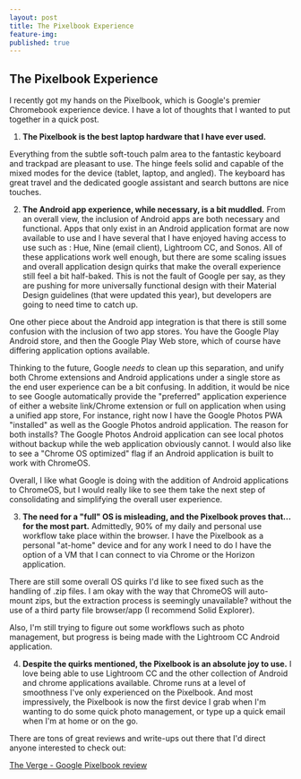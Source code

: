 ```yaml
---
layout: post
title: The Pixelbook Experience
feature-img: 
published: true
---
```

## The Pixelbook Experience

I recently got my hands on the Pixelbook, which is Google's premier Chromebook experience device. I have a lot of thoughts that I wanted to put together in a quick post. 

1) **The Pixelbook is the best laptop hardware that I have ever used.** 

Everything from the subtle soft-touch palm area to the fantastic keyboard and trackpad are pleasant to use. The hinge feels solid and capable of the mixed modes for the device (tablet, laptop, and angled). The keyboard has great travel and the dedicated google assistant and search buttons are nice touches. 

2) **The Android app experience, while necessary, is a bit muddled.** From an overall view, the inclusion of Android apps are both necessary and functional. Apps that only exist in an Android application format are now available to use and I have several that I have enjoyed having access to use such as : Hue, Nine (email client), Lightroom CC, and Sonos. All of these applications work well enough, but there are some scaling issues and overall application design quirks that make the overall experience still feel a bit half-baked. This is not the fault of Google per say, as they are pushing for more universally functional design with their Material Design guidelines (that were updated this year), but developers are going to need time to catch up.

One other piece about the Android app integration is that there is still some confusion with the inclusion of two app stores. You have the Google Play Android store, and then the Google Play Web store, which of course have differing application options available. 

Thinking to the future, Google *needs* to clean up this separation, and unify both Chrome extensions and Android applications under a single store as the end user experience can be a bit confusing. In addition, it would be nice to see Google automatically provide the "preferred" application experience of either a website link/Chrome extension or full on application when using a unified app store, For instance, right now I have the Google Photos PWA "installed" as well as the Google Photos android application. The reason for both installs? The Google Photos Android application can see local photos without backup while the web application obviously cannot. I would also like to see a "Chrome OS optimized" flag if an Android application is built to work with ChromeOS. 

Overall, I like what Google is doing with the addition of Android applications to ChromeOS, but I would really like to see them take the next step of consolidating and simplifying the overall user experience. 

3) **The need for a "full" OS is misleading, and the Pixelbook proves that... for the most part.** Admittedly, 90% of my daily and personal use workflow take place within the browser. I have the Pixelbook as a personal "at-home" device and for any work I need to do I have the option of a VM that I can connect to via Chrome or the Horizon application. 

There are still some overall OS quirks I'd like to see fixed such as the handling of .zip files. I am okay with the way that ChromeOS will auto-mount zips, but the extraction process is seemingly unavailable? without the use of a third party file browser/app (I recommend Solid Explorer). 

Also, I'm still trying to figure out some workflows such as photo management, but progress is being made with the Lightroom CC Android application. 

4) **Despite the quirks mentioned, the Pixelbook is an absolute joy to use.** I love being able to use Lightroom CC and the other collection of Android and chrome applications available. Chrome runs at a level of smoothness I've only experienced on the Pixelbook. And most impressively, the Pixelbook is now the first device I grab when I'm wanting to do some quick photo management, or type up a quick email when I'm at home or on the go. 

There are tons of great reviews and write-ups out there that I'd direct anyone interested to check out: 

[The Verge - Google Pixelbook review]([https://www.theverge.com/2017/10/26/16550908/google-pixelbook-review-chromebook-android-laptop](https://www.theverge.com/2017/10/26/16550908/google-pixelbook-review-chromebook-android-laptop))
